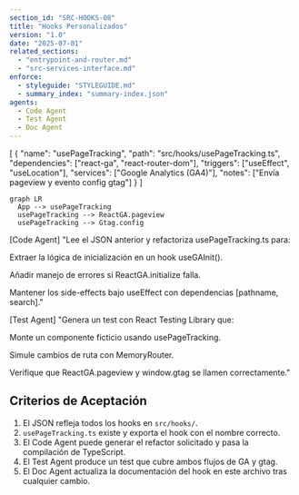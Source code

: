 ```yaml
---
section_id: "SRC-HOOKS-08"
title: "Hooks Personalizados"
version: "1.0"
date: "2025-07-01"
related_sections:
  - "entrypoint-and-router.md"
  - "src-services-interface.md"
enforce:
  - styleguide: "STYLEGUIDE.md"
  - summary_index: "summary-index.json"
agents:
  - Code Agent
  - Test Agent
  - Doc Agent
---
```


[
  {
    "name": "usePageTracking",
    "path": "src/hooks/usePageTracking.ts",
    "dependencies": ["react-ga", "react-router-dom"],
    "triggers": ["useEffect", "useLocation"],
    "services": ["Google Analytics (GA4)"],
    "notes": ["Envía pageview y evento config gtag"]
  }
]

```mermaid
graph LR
  App --> usePageTracking
  usePageTracking --> ReactGA.pageview
  usePageTracking --> Gtag.config
```

[Code Agent]
"Lee el JSON anterior y refactoriza usePageTracking.ts para:

Extraer la lógica de inicialización en un hook useGAInit().

Añadir manejo de errores si ReactGA.initialize falla.

Mantener los side-effects bajo useEffect con dependencias [pathname, search]."

[Test Agent]
"Genera un test con React Testing Library que:

Monte un componente ficticio usando usePageTracking.

Simule cambios de ruta con MemoryRouter.

Verifique que ReactGA.pageview y window.gtag se llamen correctamente."

## Criterios de Aceptación
1. El JSON refleja todos los hooks en `src/hooks/`.
2. `usePageTracking.ts` existe y exporta el hook con el nombre correcto.
3. El Code Agent puede generar el refactor solicitado y pasa la compilación de TypeScript.
4. El Test Agent produce un test que cubre ambos flujos de GA y gtag.
5. El Doc Agent actualiza la documentación del hook en este archivo tras cualquier cambio.
